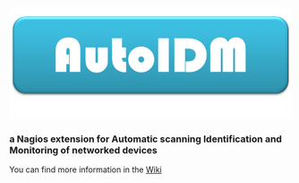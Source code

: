 ![alt text](https://github.com/ellak-monades-aristeias/nagios-autoIDM/blob/master/htdocs/autoidm/images/autoidm_logo.png "Auto IDM Logo")


### a Nagios extension for Automatic scanning Identification and Monitoring of networked devices


You can find more information in the [Wiki]

   [Wiki]: <https://github.com/ellak-monades-aristeias/nagios-autoIDM/wiki>
